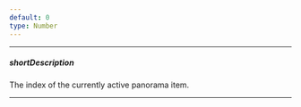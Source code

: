 ```yaml
---
default: 0
type: Number
---
```

---
##### shortDescription
The index of the currently active panorama item.

---

